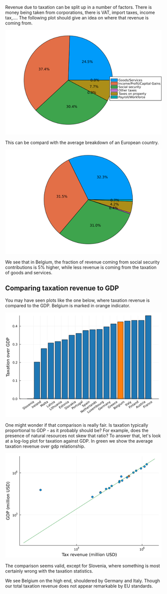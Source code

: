 Revenue due to taxation can be split up in a number of factors. There is money being taken from corporations, there is VAT, import taxes, income tax,.... The following plot should give an idea on where that revenue is coming from.

![](../assets/tax_breakdown_belgium.png) 

This can be compard with the average breakdown of an European country.

![](../assets/tax_breakdown_average.png)

We see that in Belgium, the fraction of revenue coming from social security contributions is 5% higher, while less revenue is coming from the taxation of goods and services.

## Comparing taxation revenue to GDP
You may have seen plots like the one below, where taxation revenue is compared to the GDP. Belgium is marked in orange indicator. 

![](../assets/taxation_per_gdp.png)

One might wonder if that comparison is really fair. Is taxation typically proportional to GDP - as it probably should be? For example, does the presence of natural resources not skew that ratio? To answer that, let's look at a log-log plot for taxation against GDP. In green we show the average taxation revenue over gdp relationship.

![](../assets/taxation_gdp_relationship.png)

The comparison seems valid, except for Slovenia, where something is most certainly wrong with the taxation statistics.

We see Belgium on the high end, shouldered by Germany and Italy. Though our total taxation revenue does not appear remarkable by EU standards.